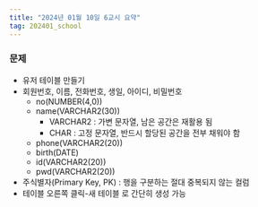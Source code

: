 ```yaml
---
title: "2024년 01월 10일 6교시 요약"
tag: 202401_school
---
```


### 문제

- 유저 테이블 만들기
- 회원번호, 이름, 전화번호, 생일, 아이디, 비밀번호
  - no(NUMBER(4,0))
  - name(VARCHAR2(30))
    - VARCHAR2 : 가변 문자열, 남은 공간은 재활용 됨
    - CHAR : 고정 문자열, 반드시 할당된 공간을 전부 채워야 함
  - phone(VARCHAR2(20))
  - birth(DATE)
  - id(VARCHAR2(20))
  - pwd(VARCHAR2(20))
- 주식별자(Primary Key, PK) : 행을 구분하는 절대 중복되지 않는 컬럼
- 테이블 오른쪽 클릭-새 테이블 로 간단히 생성 가능

